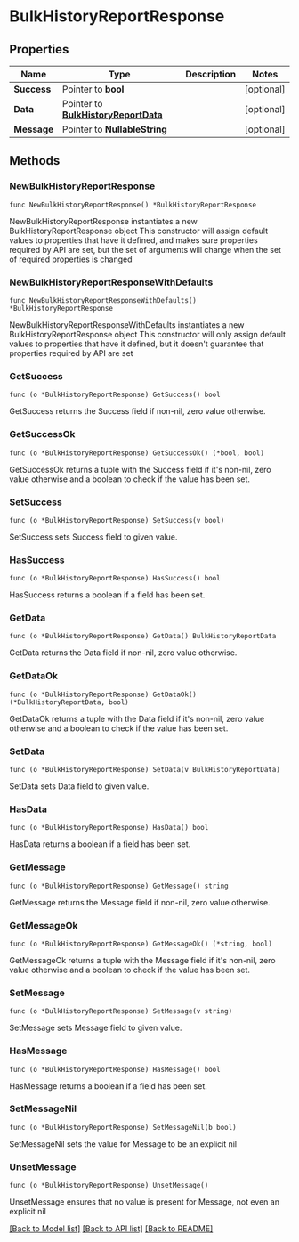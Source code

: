 # BulkHistoryReportResponse

## Properties

Name | Type | Description | Notes
------------ | ------------- | ------------- | -------------
**Success** | Pointer to **bool** |  | [optional] 
**Data** | Pointer to [**BulkHistoryReportData**](BulkHistoryReportData.md) |  | [optional] 
**Message** | Pointer to **NullableString** |  | [optional] 

## Methods

### NewBulkHistoryReportResponse

`func NewBulkHistoryReportResponse() *BulkHistoryReportResponse`

NewBulkHistoryReportResponse instantiates a new BulkHistoryReportResponse object
This constructor will assign default values to properties that have it defined,
and makes sure properties required by API are set, but the set of arguments
will change when the set of required properties is changed

### NewBulkHistoryReportResponseWithDefaults

`func NewBulkHistoryReportResponseWithDefaults() *BulkHistoryReportResponse`

NewBulkHistoryReportResponseWithDefaults instantiates a new BulkHistoryReportResponse object
This constructor will only assign default values to properties that have it defined,
but it doesn't guarantee that properties required by API are set

### GetSuccess

`func (o *BulkHistoryReportResponse) GetSuccess() bool`

GetSuccess returns the Success field if non-nil, zero value otherwise.

### GetSuccessOk

`func (o *BulkHistoryReportResponse) GetSuccessOk() (*bool, bool)`

GetSuccessOk returns a tuple with the Success field if it's non-nil, zero value otherwise
and a boolean to check if the value has been set.

### SetSuccess

`func (o *BulkHistoryReportResponse) SetSuccess(v bool)`

SetSuccess sets Success field to given value.

### HasSuccess

`func (o *BulkHistoryReportResponse) HasSuccess() bool`

HasSuccess returns a boolean if a field has been set.

### GetData

`func (o *BulkHistoryReportResponse) GetData() BulkHistoryReportData`

GetData returns the Data field if non-nil, zero value otherwise.

### GetDataOk

`func (o *BulkHistoryReportResponse) GetDataOk() (*BulkHistoryReportData, bool)`

GetDataOk returns a tuple with the Data field if it's non-nil, zero value otherwise
and a boolean to check if the value has been set.

### SetData

`func (o *BulkHistoryReportResponse) SetData(v BulkHistoryReportData)`

SetData sets Data field to given value.

### HasData

`func (o *BulkHistoryReportResponse) HasData() bool`

HasData returns a boolean if a field has been set.

### GetMessage

`func (o *BulkHistoryReportResponse) GetMessage() string`

GetMessage returns the Message field if non-nil, zero value otherwise.

### GetMessageOk

`func (o *BulkHistoryReportResponse) GetMessageOk() (*string, bool)`

GetMessageOk returns a tuple with the Message field if it's non-nil, zero value otherwise
and a boolean to check if the value has been set.

### SetMessage

`func (o *BulkHistoryReportResponse) SetMessage(v string)`

SetMessage sets Message field to given value.

### HasMessage

`func (o *BulkHistoryReportResponse) HasMessage() bool`

HasMessage returns a boolean if a field has been set.

### SetMessageNil

`func (o *BulkHistoryReportResponse) SetMessageNil(b bool)`

 SetMessageNil sets the value for Message to be an explicit nil

### UnsetMessage
`func (o *BulkHistoryReportResponse) UnsetMessage()`

UnsetMessage ensures that no value is present for Message, not even an explicit nil

[[Back to Model list]](../README.md#documentation-for-models) [[Back to API list]](../README.md#documentation-for-api-endpoints) [[Back to README]](../README.md)


